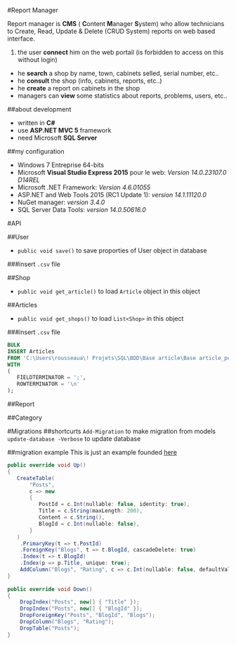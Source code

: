 #Report Manager

Report manager is **CMS** (
**C**ontent **M**anager **S**ystem) who allow technicians to Create, Read, Update & Delete (CRUD System) reports on web based interface.

1. the user **connect** him on the web portail (is forbidden to access on this without login)
* he **search** a shop by name, town, cabinets selled, serial number, etc..
* he **consult** the shop (info, cabinets, reports, etc..)
* he **create** a report on cabinets in the shop
* managers can **view** some statistics about reports, problems, users, etc..


##about development
* written in **C#**
* use **ASP.NET MVC 5** framework
* need Microsoft **SQL Server**

##my configuration

* Windows 7 Entreprise 64-bits
*  Microsoft **Visual Studio Express 2015** pour le web: *Version 14.0.23107.0 D14REL*
* Microsoft .NET Framework: *Version 4.6.01055*
* ASP.NET and Web Tools 2015 (RC1 Update 1): *version 14.1.11120.0*
* NuGet manager: *version 3.4.0*
* SQL Server Data Tools: *version 14.0.50616.0*

#API


##User
* `public void save()` to save proporties of User object in database

###insert `.csv` file


##Shop
* `public void get_article()` to load `Article` object in this object

##Articles
* `public void get_shops()` to load `List<Shop>` in this object

###insert `.csv` file

~~~sql
BULK
INSERT Articles
FROM 'C:\Users\rousseaua\! Projets\SQL\BDD\Base article\Base article_purged_with_SqlId.csv'
WITH
(
   FIELDTERMINATOR = ';',
   ROWTERMINATOR = '\n'
);
~~~
    
##Report

##Category





#Migrations
##shortcurts
`Add-Migration` to make migration from models  
`update-database -Verbose` to update database


##migration example
This is just an example founded [here](https://msdn.microsoft.com/fr-fr/data/jj591621.aspx)

~~~c#
public override void Up() 
{ 
   CreateTable( 
       "Posts", 
       c => new 
       { 
          PostId = c.Int(nullable: false, identity: true), 
          Title = c.String(maxLength: 200), 
          Content = c.String(), 
          BlogId = c.Int(nullable: false), 
       }
   ) 
    .PrimaryKey(t => t.PostId) 
    .ForeignKey("Blogs", t => t.BlogId, cascadeDelete: true) 
    .Index(t => t.BlogId) 
    .Index(p => p.Title, unique: true); 
    AddColumn("Blogs", "Rating", c => c.Int(nullable: false, defaultValue: 3)); 
} 
 
public override void Down() 
{ 
    DropIndex("Posts", new[] { "Title" }); 
    DropIndex("Posts", new[] { "BlogId" }); 
    DropForeignKey("Posts", "BlogId", "Blogs"); 
    DropColumn("Blogs", "Rating"); 
    DropTable("Posts"); 
} 
~~~